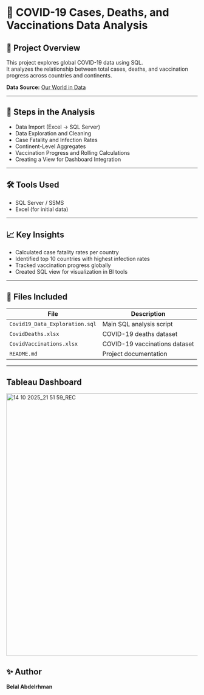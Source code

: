 # 🦠 COVID-19 Cases, Deaths, and Vaccinations Data Analysis

## 🧠 Project Overview
This project explores global COVID-19 data using SQL.  
It analyzes the relationship between total cases, deaths, and vaccination progress across countries and continents.

**Data Source:** [Our World in Data](https://ourworldindata.org/covid-deaths)

---

## 🧾 Steps in the Analysis
- Data Import (Excel → SQL Server)
- Data Exploration and Cleaning
- Case Fatality and Infection Rates
- Continent-Level Aggregates
- Vaccination Progress and Rolling Calculations
- Creating a View for Dashboard Integration

---

## 🛠️ Tools Used
- SQL Server / SSMS  
- Excel (for initial data)

---

## 📈 Key Insights
- Calculated case fatality rates per country  
- Identified top 10 countries with highest infection rates  
- Tracked vaccination progress globally  
- Created SQL view for visualization in BI tools

---

## 📂 Files Included

| File | Description |
|------|--------------|
| `Covid19_Data_Exploration.sql` | Main SQL analysis script |
| `CovidDeaths.xlsx` | COVID-19 deaths dataset |
| `CovidVaccinations.xlsx` | COVID-19 vaccinations dataset |
| `README.md` | Project documentation |

---
## Tableau Dashboard

<img width="1122" height="689" alt="14 10 2025_21 51 59_REC" src="https://github.com/user-attachments/assets/432006c5-29de-4f57-8ba4-1e78eafcb630" />


## ✨ Author
**Belal Abdelrhman**

